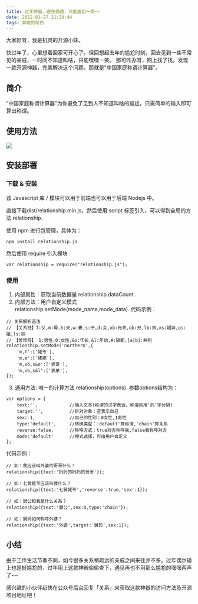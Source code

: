 ```yaml
---
title: 过年神器，避免偶遇，只能尴尬一笑~~
date: 2022-01-27 21:29:44
tags: 奔跑的阿白
---
```

大家好呀，我是机灵的开源小妹。

快过年了，心里想着回家可开心了。但回想起去年的尴尬时刻，回去见到一些不常见的亲戚，一时间不知道叫啥，只能嘿嘿一笑。
那可咋办呀，网上找了找，发现一款开源神器，完美解决这个问题。那就是"中国家庭称谓计算器"。

## 简介
“中国家庭称谓计算器”为你避免了见到人不知道叫啥的尴尬，只需简单的输入即可算出称谓。
## 使用方法
![](https://gitee.com/sourceteam/blog-source/raw/master/images/202201/202201272132410.gif)


## 安装部署
### 下载 & 安装
该 Javascript 库 / 模块可以用于前端也可以用于后端 Nodejs 中。

直接下载dist/relationship.min.js，然后使用 script 标签引入，可以得到全局的方法 relationship.

使用 npm 进行包管理，具体为：
```
npm install relationship.js
```
然后使用 require 引入模块
```
var relationship = require("relationship.js");
```
### 使用
1. 内部属性：获取当前数据量 relationship.dataCount.
2. 内部方法：用户自定义模式 relationship.setMode(mode_name,mode_data).
代码示例：
```
// 关系解析语法
// 【关系链】f:父,m:母,h:夫,w:妻,s:子,d:女,xb:兄弟,ob:兄,lb:弟,xs:姐妹,os:姐,ls:妹
// 【修饰符】 1:男性,0:女性,&o:年长,&l:年幼,#:隔断,[a|b]:并列
relationship.setMode('northern',{
	'm,f':['姥爷'],
	'm,m':['姥姥'],
	'm,xb,s&o':['表哥'],
	'm,xb,s&l':['表弟'],
});
```
3. 通用方法: 唯一的计算方法 relationship(options).
参数options结构为：
```
var options = {
	text:'',		    //输入文本(称谓的汉字表达，称谓间用‘的’字分隔)
	target:'',	    	//针对对象：空表示自己
	sex:-1,			    //自己的性别：0女性,1男性
	type:'default',		//转换类型：'default'算称谓,'chain'算关系
	reverse:false,		//称呼方式：true对方称呼我,false我称呼对方
	mode:'default'		//模式选择，可由用户自定义
};
```
代码示例：
```
// 如：我应该叫外婆的哥哥什么？
relationship({text:'妈妈的妈妈的哥哥'});

// 如：七舅姥爷应该叫我什么？
relationship({text:'七舅姥爷','reverse':true,'sex':1});

// 如：舅公和我是什么关系？
relationship({text:'舅公',sex:0,type:'chain'});

// 如：舅妈如何称呼外婆？
relationship({text:'外婆',target:'舅妈',sex:1});
```
## 小结
由于工作生活节奏不同，如今很多关系稍疏远的亲戚之间来往并不多。过年偶尔碰上也是挺尴尬的，过年用上这款神器偷偷查下，遇见再也不用那么尴尬的嘿嘿两声了~~

感兴趣的小伙伴赶快在公众号后台回复「关系」来获取这款神器的访问方法及开源项目地址吧！